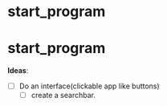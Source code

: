 # start_program

# start_program

**Ideas**: 
- [ ] Do an interface(clickable app like buttons)
	- [ ]  create a searchbar.  
